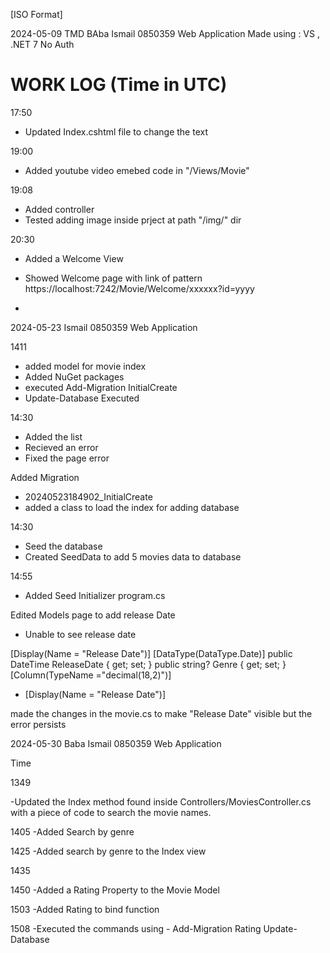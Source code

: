 [ISO Format]

2024-05-09
TMD BAba Ismail
0850359
Web Application
Made using : VS , .NET 7
No Auth

# WORK LOG (Time in UTC) 

17:50 
- Updated Index.cshtml file to change the text

19:00
- Added youtube video emebed code in "/Views/Movie"

19:08
- Added controller
- Tested adding image inside prject at path "/img/" dir 

20:30
- Added a Welcome View
- Showed Welcome page with link of pattern https://localhost:7242/Movie/Welcome/xxxxxx?id=yyyy 



- 
2024-05-23
Ismail
0850359
Web Application

1411
- added model for movie index
- Added NuGet packages
- executed Add-Migration InitialCreate
- Update-Database Executed


14:30 
- Added the list 
- Recieved an error
- Fixed the page error 



Added Migration 

- 20240523184902_InitialCreate
- added a class to load the index for adding database

14:30
- Seed the database
- Created SeedData to add 5 movies data to database 


14:55
- Added Seed Initializer program.cs

Edited Models page to add release Date

- Unable to see release date 


 [Display(Name = "Release Date")]
    [DataType(DataType.Date)]
    public DateTime ReleaseDate { get; set; }
    public string? Genre { get; set; }
    [Column(TypeName ="decimal(18,2)")]

 - [Display(Name = "Release Date")]

 made the changes in the movie.cs to make "Release Date" visible but the error persists


2024-05-30
Baba Ismail
0850359
Web Application

Time 

1349

-Updated the Index method found inside Controllers/MoviesController.cs with a piece of code to search the movie names.


1405
-Added Search by genre

1425
-Added search by genre to the Index view

1435

1450
-Added a Rating Property to the Movie Model

1503
-Added Rating to bind function

1508
-Executed the commands using -
  Add-Migration Rating
  Update-Database

